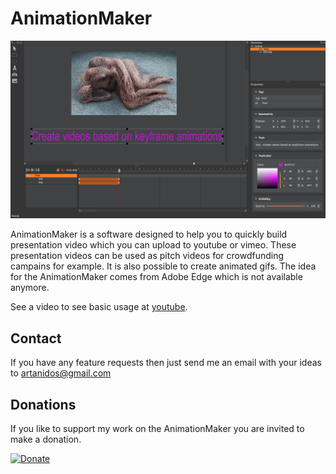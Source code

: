 # AnimationMaker

![Image](AnimationMaker.png) 

AnimationMaker is a software designed to help you to quickly build presentation video which you can upload to youtube or vimeo. These presentation videos can be used as pitch videos for crowdfunding campains for example.
It is also possible to create animated gifs.
The idea for the AnimationMaker comes from Adobe Edge which is not available anymore.

See a video to see basic usage at [youtube](https://www.youtube.com/watch?v=Ir7Lvd-O2aE).

## Contact
If you have any feature requests then just send me an email with your ideas to artanidos@gmail.com

## Donations
If you like to support my work on the AnimationMaker you are invited to make a donation.

[![Donate](https://img.shields.io/badge/Donate-PayPal-green.svg)](https://paypal.me/artanidos)



